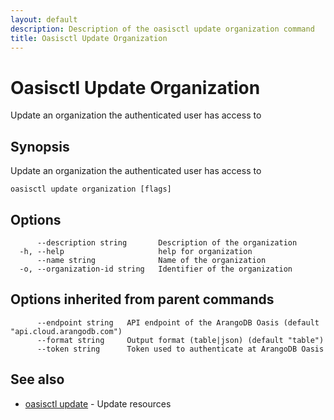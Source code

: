 ```yaml
---
layout: default
description: Description of the oasisctl update organization command
title: Oasisctl Update Organization
---
```

# Oasisctl Update Organization

Update an organization the authenticated user has access to

## Synopsis

Update an organization the authenticated user has access to

```
oasisctl update organization [flags]
```

## Options

```
      --description string       Description of the organization
  -h, --help                     help for organization
      --name string              Name of the organization
  -o, --organization-id string   Identifier of the organization
```

## Options inherited from parent commands

```
      --endpoint string   API endpoint of the ArangoDB Oasis (default "api.cloud.arangodb.com")
      --format string     Output format (table|json) (default "table")
      --token string      Token used to authenticate at ArangoDB Oasis
```

## See also

* [oasisctl update](oasisctl_update.md)	 - Update resources

